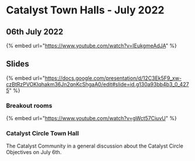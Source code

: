 # Catalyst Town Halls - July 2022

## 06th July 2022

{% embed url="https://www.youtube.com/watch?v=IEukgmeAdJA" %}

## Slides

{% embed url="https://docs.google.com/presentation/d/12C3Ek5F9_xw-czBtRzPVOKIqhakm36Jn2qnKcShgaA0/edit#slide=id.g130a93bb4b3_0_4275" %}

### Breakout rooms

{% embed url="https://www.youtube.com/watch?v=gWct57CiuvU" %}

### Catalyst Circle Town Hall&#x20;

The Catalyst Community in a general discussion about the Catalyst Circle Objectives on July 6th.
